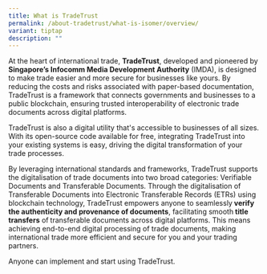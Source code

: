 ```yaml
---
title: What is TradeTrust
permalink: /about-tradetrust/what-is-isomer/overview/
variant: tiptap
description: ""
---
```

<p>At the heart of international trade, <strong>TradeTrust</strong>, developed and pioneered by<strong> Singapore’s Infocomm Media Development Authority</strong> (IMDA), is designed to make trade easier and more secure for businesses like yours. By reducing the costs and risks associated with paper-based documentation, TradeTrust is a framework that connects governments and businesses to a public blockchain, ensuring trusted interoperability of electronic trade documents across digital platforms.</p><p>TradeTrust is also a digital utility that's accessible to businesses of all sizes. With its open-source code available for free, integrating TradeTrust into your existing systems is easy, driving the digital transformation of your trade processes.</p><p>By leveraging international standards and frameworks, TradeTrust supports the digitalisation of trade documents into two broad categories: Verifiable Documents and Transferable Documents. Through the digitalisation of Transferable Documents into Electronic Transferable Records (ETRs) using blockchain technology, TradeTrust empowers anyone to seamlessly<strong> verify the authenticity and provenance of documents</strong>, facilitating smooth<strong> title transfers</strong> of<strong> </strong>transferable documents across digital platforms. This means achieving end-to-end digital processing of trade documents, making international trade more efficient and secure for you and your trading partners.</p><p>Anyone can implement and start using TradeTrust.</p>
